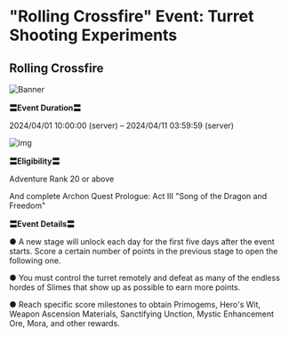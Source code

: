 # "Rolling Crossfire" Event: Turret Shooting Experiments
## Rolling Crossfire
![Banner](https://sdk.hoyoverse.com/upload/ann/2024/02/29/3e52ef429561ee6d13bc5a5886780d80_1974783843463409110.jpg)

**〓Event Duration〓**

2024/04/01 10:00:00 (server) – 2024/04/11 03:59:59 (server)

![img](https://sdk.hoyoverse.com/upload/ann/2024/02/05/bb9df6b1b7e250a5a1419379eecc9809_3395366899324987776.png)

**〓Eligibility〓**

Adventure Rank 20 or above

And complete Archon Quest Prologue: Act III "Song of the Dragon and Freedom"

**〓Event Details〓**

● A new stage will unlock each day for the first five days after the event starts. Score a certain number of points in the previous stage to open the following one.

● You must control the turret remotely and defeat as many of the endless hordes of Slimes that show up as possible to earn more points.

● Reach specific score milestones to obtain Primogems, Hero's Wit, Weapon Ascension Materials, Sanctifying Unction, Mystic Enhancement Ore, Mora, and other rewards.
